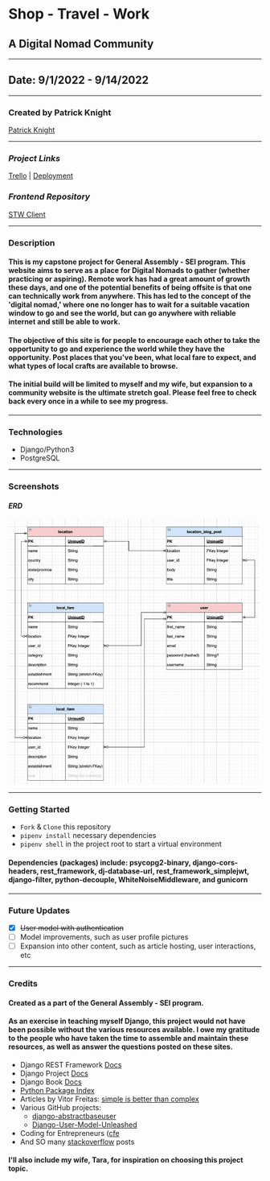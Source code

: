 # Shop - Travel - Work

## A Digital Nomad Community

---

## Date: 9/1/2022 - 9/14/2022

---

### Created by Patrick Knight

[Patrick Knight](https://www.linkedin.com/in/patrick-f-knight/)

---

### **_Project Links_**

[Trello](https://trello.com/b/OW6x9FLC/ga-capstone) | [Deployment](https://ancient-eyrie-35166.herokuapp.com/)

### **_Frontend Repository_**

[STW Client](https://github.com/pfknight8/shop_travel_work-client)

---

### Description

#### This is my capstone project for General Assembly - SEI program. This website aims to serve as a place for Digital Nomads to gather (whether practicing or aspiring). Remote work has had a great amount of growth these days, and one of the potential benefits of being offsite is that one can technically work from anywhere. This has led to the concept of the 'digital nomad,' where one no longer has to wait for a suitable vacation window to go and see the world, but can go anywhere with reliable internet and still be able to work.
#### The objective of this site is for people to encourage each other to take the opportunity to go and experience the world while they have the opportunity. Post places that you've been, what local fare to expect, and what types of local crafts are available to browse.
#### The initial build will be limited to myself and my wife, but expansion to a community website is the ultimate stretch goal. Please feel free to check back every once in a while to see my progress.

---

### Technologies

* Django/Python3
* PostgreSQL

---

### Screenshots

#### **_ERD_**

<img alt="entity relationship diagram" width='500' src="./public/STW_ERD.png" />

---

### Getting Started

- `Fork` & `Clone` this repository
- `pipenv install` necessary dependencies
- `pipenv shell` in the project root to start a virtual environment

#### Dependencies (packages) include: psycopg2-binary, django-cors-headers, rest_framework, dj-database-url, rest_framework_simplejwt, django-filter, python-decouple, WhiteNoiseMiddleware, and gunicorn

---

### Future Updates

- [x] ~~User model with authentication~~
- [ ] Model improvements, such as user profile pictures
- [ ] Expansion into other content, such as article hosting, user interactions, etc

---

### Credits

#### Created as a part of the General Assembly - SEI program.

#### As an exercise in teaching myself Django, this project would not have been possible without the various resources available. I owe my gratitude to the people who have taken the time to assemble and maintain these resources, as well as answer the questions posted on these sites.

* Django REST Framework [Docs](https://www.django-rest-framework.org/)
* Django Project [Docs](https://www.djangoproject.com/)
* Django Book [Docs](https://django-book.readthedocs.io/en/latest/index.html)
* [Python Package Index](https://pypi.org/)
* Articles by Vitor Freitas: [simple is better than complex](https://simpleisbetterthancomplex.com/)
* Various GitHub projects:
  * [django-abstractbaseuser](https://github.com/geekinsta/django-abstractbaseuser/blob/main/accounts/models.py)
  * [Django-User-Model-Unleashed](https://github.com/codingforentrepreneurs/Django-User-Model-Unleashed/blob/master/src/accounts/models.py)
* Coding for Entrepreneurs ([cfe](https://www.codingforentrepreneurs.com/blog/how-to-create-a-custom-django-user-model/)
* And SO many [stackoverflow](https://stackoverflow.com/) posts

#### I'll also include my wife, Tara, for inspiration on choosing this project topic.
